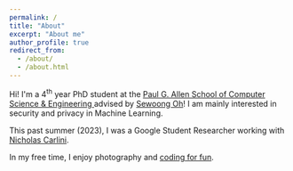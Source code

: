 ```yaml
---
permalink: /
title: "About"
excerpt: "About me"
author_profile: true
redirect_from: 
  - /about/
  - /about.html
---
```


Hi! I'm a 4<sup>th</sup> year PhD student at the [Paul G. Allen School of Computer Science & Engineering ](https://www.cs.washington.edu/) advised by [Sewoong Oh](https://homes.cs.washington.edu/~sewoong/)! I am mainly interested in security and privacy in Machine Learning.

This past summer (2023), I was a Google Student Researcher working with [Nicholas Carlini](https://nicholas.carlini.com/).

In my free time, I enjoy photography and [coding for fun](https://github.com/PythonNut/).
